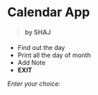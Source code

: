 # Calendar App 
> #### by SHAJ
- Find out the day
- Print all the day of month
- Add Note
- **EXIT**

_Enter your choice:_
